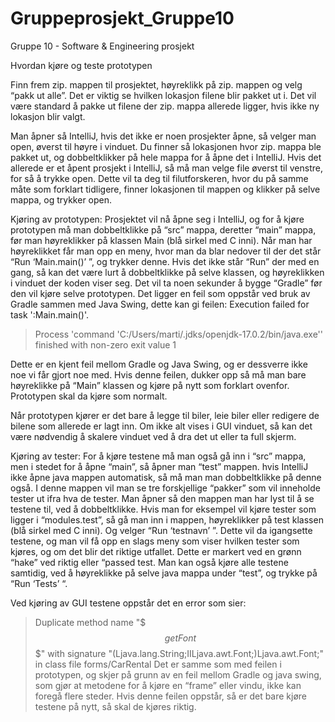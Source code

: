 # Gruppeprosjekt_Gruppe10
Gruppe 10 - Software &amp; Engineering prosjekt


Hvordan kjøre og teste prototypen

Finn frem zip. mappen til prosjektet, høyreklikk på zip. mappen og velg “pakk ut alle”.  Det er viktig se hvilken lokasjon filene blir pakket ut i. Det vil være standard å pakke ut filene der zip. mappa allerede ligger, hvis ikke ny lokasjon blir valgt.

Man åpner så IntelliJ,  hvis det ikke er noen prosjekter åpne, så velger man open, øverst til høyre i vinduet. Du finner så lokasjonen hvor zip. mappa ble pakket ut, og dobbeltklikker på hele mappa for å åpne det i IntelliJ. Hvis det allerede er et åpent prosjekt i IntelliJ, så må man velge  file øverst til venstre, for så å trykke open. Dette vil ta deg til filutforskeren, hvor du på samme måte som forklart tidligere, finner lokasjonen til mappen og klikker på selve mappa, og trykker open.


Kjøring av prototypen: Prosjektet vil nå åpne seg i IntelliJ, og for å kjøre prototypen må man dobbeltklikke på “src” mappa, deretter “main” mappa, før man høyreklikker på klassen Main (blå sirkel med C inni). Når man har høyreklikket får man opp en meny, hvor man da blar nedover til der det står “Run ‘Main.main()’ ”, og trykker denne. Hvis det ikke står “Run” der med en gang, så kan det være lurt å dobbeltklikke på selve klassen, og høyreklikken i vinduet der koden viser seg.  Det vil ta noen sekunder å bygge “Gradle” før den vil kjøre selve prototypen. 
Det ligger en feil som oppstår ved bruk av Gradle sammen med Java Swing, dette kan gi feilen:
 Execution failed for task ':Main.main()'.
> Process 'command 'C:/Users/marti/.jdks/openjdk-17.0.2/bin/java.exe'' finished with non-zero exit value 1

Dette er en kjent feil mellom Gradle og Java Swing, og er dessverre ikke noe vi får gjort noe med. Hvis denne feilen, dukker opp så må man bare høyreklikke på “Main” klassen og kjøre på nytt som forklart ovenfor. Prototypen skal da kjøre som normalt.

Når prototypen kjører er det bare å legge til biler, leie biler eller redigere de bilene som allerede er lagt inn. Om ikke alt vises i GUI vinduet, så kan det være nødvendig å skalere vinduet ved å dra det ut eller ta full skjerm.


Kjøring av tester: For å kjøre testene må man også gå inn i “src” mappa, men i stedet for å åpne “main”, så åpner man “test” mappen. hvis IntelliJ ikke åpne java mappen automatisk, så må man man dobbeltklikke på denne også. I denne mappen vil man se tre forskjellige “pakker” som vil inneholde tester ut ifra hva de tester. Man åpner så den mappen man har lyst til å se testene til, ved å dobbeltklikke. Hvis man for eksempel vil kjøre tester som ligger i “modules.test”, så gå man inn i mappen, høyreklikker på test klassen (blå sirkel med C inni). Og velger “Run ‘testnavn’ ”.  Dette vil da igangsette testene, og man vil få opp en slags meny som viser hvilken tester som kjøres, og om det blir det riktige utfallet. Dette er markert ved en grønn “hake” ved riktig eller “passed test.
Man kan også kjøre alle testene samtidig, ved å høyreklikke på selve java mappa under “test”, og trykke på “Run ‘Tests’ “.
    
Ved kjøring av GUI testene oppstår det en error som sier:
> Duplicate method name "$$$getFont$$$" with signature "(Ljava.lang.String;IILjava.awt.Font;)Ljava.awt.Font;" in class file forms/CarRental
Det er samme som med feilen i prototypen, og skjer på grunn av en feil mellom Gradle og java swing, som gjør at metodene for å kjøre en “frame” eller vindu, ikke kan foregå flere steder. Hvis denne feilen oppstår, så er det bare kjøre testene på nytt, så skal de kjøres riktig. 
